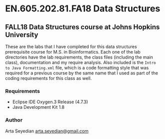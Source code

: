 # EN.605.202.81.FA18 Data Structures
## FALL18 Data Structures course at Johns Hopkins University

  These are the labs that I have completed for this data structures prerequisite course for M.S. in Bioinformatics. Each one of the lab directories have the lab requirements, the class files (including the main class), documentation and my require analysis. Also included is the `Intro to Java Formatting.xml` file, which is a code formatting style that was required for a previous course by the same name that I used as part of the coding requirements for this class as well.
    
### Requirements
* Eclipse IDE Oxygen.3 Release (4.7.3)
* Java Development Kit 1.8

### Author
Arta Seyedian
arta.seyedian@gmail.com
